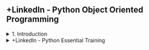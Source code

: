 ## +LinkedIn - Python Object Oriented Programming

<details>
<summary>1. Introduction </summary>

# Introduction

<img width="960" alt="image" src="https://github.com/omeatai/src-AI-Software/assets/32337103/d233830b-cb15-4e42-b9aa-78aebfe08fdd">
<img width="960" alt="image" src="https://github.com/omeatai/src-AI-Software/assets/32337103/ad380fc4-2376-470c-8295-b185243e8f14">


# #END</details>

<details>
<summary>+LinkedIn - Python Essential Training </summary>

```py

```

```py

```

</details>
